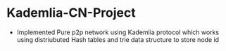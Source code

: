 # Kademlia-CN-Project

- Implemented Pure p2p network using Kademlia protocol which works using
  distriubuted Hash tables and trie data structure to store node id
